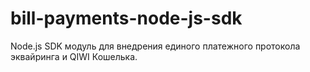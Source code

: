 # bill-payments-node-js-sdk
Node.js SDK модуль для внедрения единого платежного протокола эквайринга и QIWI Кошелька.
